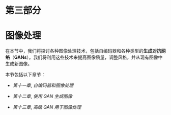 # 第三部分

# 图像处理

在本节中，我们将探讨各种图像处理技术，包括自编码器和各种类型的**生成对抗网络**（**GANs**）。我们将利用这些技术来提高图像质量，调整风格，并从现有图像中生成新图像。

本节包括以下章节：

+   *第十一章*, *自编码器和图像处理*

+   *第十二章*, *使用 GAN 生成图像*

+   *第十三章*, *高级 GAN 用于图像处理*
